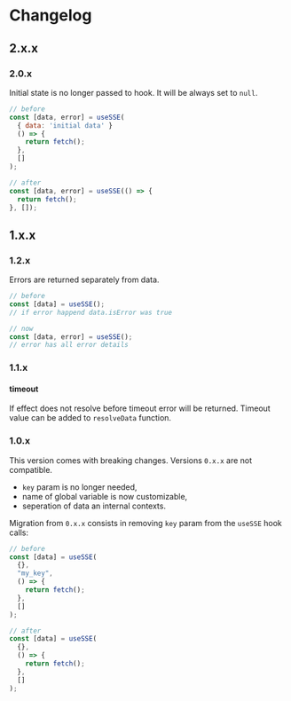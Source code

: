 # Changelog

## 2.x.x

### 2.0.x

Initial state is no longer passed to hook. It will be always set to `null`.

```js
// before
const [data, error] = useSSE(
  { data: 'initial data' }
  () => {
    return fetch();
  },
  []
);
```

```js
// after
const [data, error] = useSSE(() => {
  return fetch();
}, []);
```

## 1.x.x

### 1.2.x

Errors are returned separately from data.

```js
// before
const [data] = useSSE();
// if error happend data.isError was true
```

```js
// now
const [data, error] = useSSE();
// error has all error details
```

### 1.1.x

#### timeout

If effect does not resolve before timeout error will be returned. Timeout value can be added to `resolveData` function.

### 1.0.x

This version comes with breaking changes. Versions `0.x.x` are not compatible.

- `key` param is no longer needed,
- name of global variable is now customizable,
- seperation of data an internal contexts.

Migration from `0.x.x` consists in removing `key` param from the `useSSE` hook calls:

```js
// before
const [data] = useSSE(
  {},
  "my_key",
  () => {
    return fetch();
  },
  []
);
```

```js
// after
const [data] = useSSE(
  {},
  () => {
    return fetch();
  },
  []
);
```
